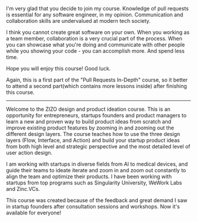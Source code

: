

I'm very glad that you decide to join my course.
Knowledge of pull requests is essential for any software engineer, in my opinion. Communication and collaboration skills are undervalued at modern tech society.

I think you cannot create great software on your own.
When you working as a team member, collaboration is a very crucial part of the process. When you can showcase what you're doing and communicate with other people while you showing your code - you can accomplish more. And spend less time.

Hope you will enjoy this course! Good luck.

Again, this is a first part of the "Pull Requests In-Depth" course, so it better to attend a second part(which contains more lessons inside) after finishing this course.

--------



Welcome to the ZIZO design and product ideation course. This is an opportunity for entrepreneurs, startups founders and product managers to learn a new and proven way to build product ideas from scratch and improve existing product features by zooming in and zooming out the different design layers. The course teaches how to use the three design layers (Flow, Interface, and Action) and build your startup product ideas from both high level and strategic perspective and the most detailed level of user action design.

I am working with startups in diverse fields from AI to medical devices, and guide their teams to ideate iterate and zoom in and zoom out constantly to align the team and optimize their products. I have been working with startups from top programs such as Singularity University, WeWork Labs and Zinc.VCs.

This course was created because of the feedback and great demand I saw in startup founders after consultation sessions and workshops. Now it's available for everyone!
